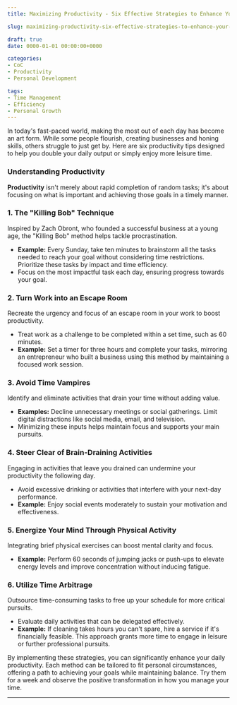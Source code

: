 ```yaml
---
title: Maximizing Productivity - Six Effective Strategies to Enhance Your Day

slug: maximizing-productivity-six-effective-strategies-to-enhance-your-day

draft: true
date: 0000-01-01 00:00:00+0000

categories:
- CoC
- Productivity
- Personal Development

tags:
- Time Management
- Efficiency
- Personal Growth
---
```


In today's fast-paced world, making the most out of each day has become an art form. While some people flourish, creating businesses and honing skills, others struggle to just get by. Here are six productivity tips designed to help you double your daily output or simply enjoy more leisure time.

### Understanding Productivity

**Productivity** isn't merely about rapid completion of random tasks; it's about focusing on what is important and achieving those goals in a timely manner.

### 1. The "Killing Bob" Technique

Inspired by Zach Obront, who founded a successful business at a young age, the "Killing Bob" method helps tackle procrastination.

- **Example:** Every Sunday, take ten minutes to brainstorm all the tasks needed to reach your goal without considering time restrictions. Prioritize these tasks by impact and time efficiency.
- Focus on the most impactful task each day, ensuring progress towards your goal.

### 2. Turn Work into an Escape Room

Recreate the urgency and focus of an escape room in your work to boost productivity.

- Treat work as a challenge to be completed within a set time, such as 60 minutes.
- **Example:** Set a timer for three hours and complete your tasks, mirroring an entrepreneur who built a business using this method by maintaining a focused work session.

### 3. Avoid Time Vampires

Identify and eliminate activities that drain your time without adding value.

- **Examples:** Decline unnecessary meetings or social gatherings. Limit digital distractions like social media, email, and television.
- Minimizing these inputs helps maintain focus and supports your main pursuits.

### 4. Steer Clear of Brain-Draining Activities

Engaging in activities that leave you drained can undermine your productivity the following day.

- Avoid excessive drinking or activities that interfere with your next-day performance.
- **Example:** Enjoy social events moderately to sustain your motivation and effectiveness.

### 5. Energize Your Mind Through Physical Activity

Integrating brief physical exercises can boost mental clarity and focus.

- **Example:** Perform 60 seconds of jumping jacks or push-ups to elevate energy levels and improve concentration without inducing fatigue.

### 6. Utilize Time Arbitrage

Outsource time-consuming tasks to free up your schedule for more critical pursuits.

- Evaluate daily activities that can be delegated effectively.
- **Example:** If cleaning takes hours you can't spare, hire a service if it's financially feasible. This approach grants more time to engage in leisure or further professional pursuits.

By implementing these strategies, you can significantly enhance your daily productivity. Each method can be tailored to fit personal circumstances, offering a path to achieving your goals while maintaining balance. Try them for a week and observe the positive transformation in how you manage your time.

---
